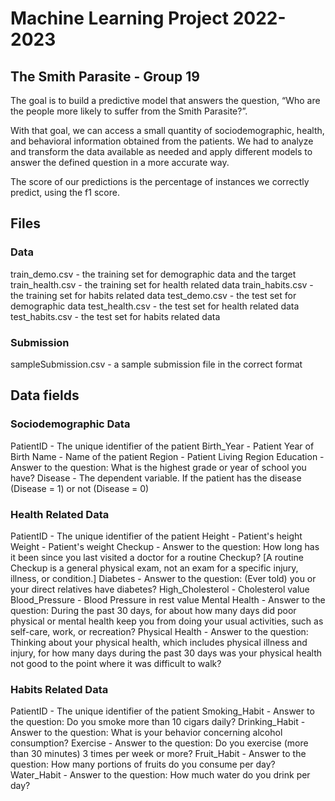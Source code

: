 # Machine Learning Project 2022-2023
## The Smith Parasite - Group 19

The  goal is to build a predictive model that answers the question,  “Who  are  the  people  more  likely  to  suffer  from  the  Smith  Parasite?”.    

With  that goal,  we  can  access  a  small  quantity  of  sociodemographic,  health,  and  behavioral information obtained from the patients. 
We had to analyze and transform the data available as needed and apply different models to answer the defined question in a more accurate way. 

The score of our predictions is the percentage of instances we correctly predict, using the f1 score. 

## Files

### Data

train_demo.csv - the training set for demographic data and the target
train_health.csv - the training set for health related data
train_habits.csv - the training set for habits related data
test_demo.csv - the test set for demographic data
test_health.csv - the test set for health related data
test_habits.csv - the test set for habits related data

### Submission
sampleSubmission.csv - a sample submission file in the correct format

## Data fields
### Sociodemographic Data
PatientID - The unique identifier of the patient
Birth_Year - Patient Year of Birth
Name - Name of the patient
Region - Patient Living Region
Education - Answer to the question: What is the highest grade or year of school you have?
Disease - The dependent variable. If the patient has the disease (Disease = 1) or not (Disease = 0)

### Health Related Data
PatientID - The unique identifier of the patient
Height - Patient's height
Weight - Patient's weight
Checkup - Answer to the question: How long has it been since you last visited a doctor for a routine Checkup? [A routine Checkup is a general physical exam, not an exam for a specific injury, illness, or condition.]
Diabetes - Answer to the question: (Ever told) you or your direct relatives have diabetes?
High_Cholesterol - Cholesterol value
Blood_Pressure - Blood Pressure in rest value
Mental Health - Answer to the question: During the past 30 days, for about how many days did poor physical or mental health keep you from doing your usual activities, such as self-care, work, or recreation?
Physical Health - Answer to the question: Thinking about your physical health, which includes physical illness and injury, for how many days during the past 30 days was your physical health not good to the point where it was difficult to walk?

### Habits Related Data
PatientID - The unique identifier of the patient
Smoking_Habit - Answer to the question: Do you smoke more than 10 cigars daily?
Drinking_Habit - Answer to the question: What is your behavior concerning alcohol consumption?
Exercise - Answer to the question: Do you exercise (more than 30 minutes) 3 times per week or more?
Fruit_Habit - Answer to the question: How many portions of fruits do you consume per day?
Water_Habit - Answer to the question: How much water do you drink per day?
